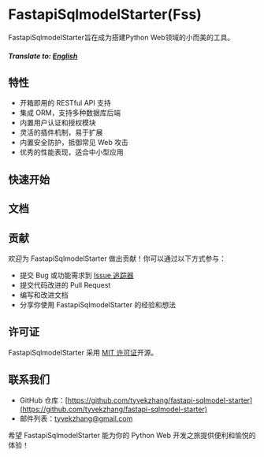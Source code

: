 # FastapiSqlmodelStarter(Fss)

FastapiSqlmodelStarter旨在成为搭建Python Web领域的小而美的工具。

##### Translate to: [English](docs/README_en.md)
## 特性

- 开箱即用的 RESTful API 支持
- 集成 ORM，支持多种数据库后端
- 内置用户认证和授权模块
- 灵活的插件机制，易于扩展
- 内置安全防护，抵御常见 Web 攻击
- 优秀的性能表现，适合中小型应用

## 快速开始

## 文档

## 贡献

欢迎为 FastapiSqlmodelStarter 做出贡献！你可以通过以下方式参与：

- 提交 Bug 或功能需求到 [Issue 追踪器](https://github.com/tyvekzhang/fastapi-sqlmodel-starter/issues)
- 提交代码改进的 Pull Request
- 编写和改进文档
- 分享你使用 FastapiSqlmodelStarter 的经验和想法

## 许可证

FastapiSqlmodelStarter 采用 [MIT 许可证](https://opensource.org/licenses/MIT)开源。

## 联系我们

- GitHub 仓库：[https://github.com/tyvekzhang/fastapi-sqlmodel-starter](https://github.com/tyvekzhang/fastapi-sqlmodel-starter)
- 邮件列表：[tyvekzhang@gmail.com](mailto:tyvekzhang@gmail.com)


希望 FastapiSqlmodelStarter 能为你的 Python Web 开发之旅提供便利和愉悦的体验！
